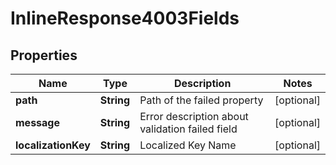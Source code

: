 
# InlineResponse4003Fields

## Properties
Name | Type | Description | Notes
------------ | ------------- | ------------- | -------------
**path** | **String** | Path of the failed property |  [optional]
**message** | **String** | Error description about validation failed field |  [optional]
**localizationKey** | **String** | Localized Key Name |  [optional]



